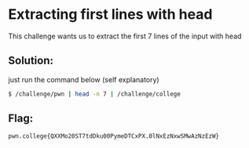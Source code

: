 # Extracting first lines with head

This challenge wants us to extract the first 7 lines of the input with head 

## Solution:

just run the command below (self explanatory)

```sh
$ /challenge/pwn | head -n 7 | /challenge/college
```

## Flag: 

```
pwn.college{QXXMo20ST7tdDku00PymeDTCxPX.0lNxEzNxwSMwAzNzEzW}
```


